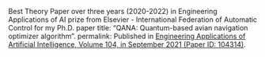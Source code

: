 Best Theory Paper over three years (2020-2022) in Engineering Applications of AI prize from Elsevier - International Federation of Automatic Control for my Ph.D. paper title: “QANA: Quantum-based avian navigation optimizer algorithm”.
permalink:
Published in [Engineering Applications of Artificial Intelligence, Volume 104, in September 2021 (Paper ID: 104314)](https://www.sciencedirect.com/science/article/abs/pii/S0952197621001627).


